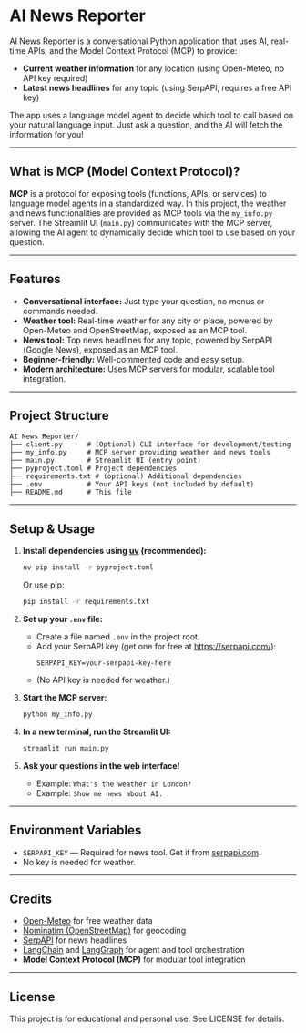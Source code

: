 # AI News Reporter

AI News Reporter is a conversational Python application that uses AI, real-time APIs, and the Model Context Protocol (MCP) to provide:
- **Current weather information** for any location (using Open-Meteo, no API key required)
- **Latest news headlines** for any topic (using SerpAPI, requires a free API key)

The app uses a language model agent to decide which tool to call based on your natural language input. Just ask a question, and the AI will fetch the information for you!

---

## What is MCP (Model Context Protocol)?

**MCP** is a protocol for exposing tools (functions, APIs, or services) to language model agents in a standardized way. In this project, the weather and news functionalities are provided as MCP tools via the `my_info.py` server. The Streamlit UI (`main.py`) communicates with the MCP server, allowing the AI agent to dynamically decide which tool to use based on your question.

---

## Features
- **Conversational interface:** Just type your question, no menus or commands needed.
- **Weather tool:** Real-time weather for any city or place, powered by Open-Meteo and OpenStreetMap, exposed as an MCP tool.
- **News tool:** Top news headlines for any topic, powered by SerpAPI (Google News), exposed as an MCP tool.
- **Beginner-friendly:** Well-commented code and easy setup.
- **Modern architecture:** Uses MCP servers for modular, scalable tool integration.

---

## Project Structure

```
AI News Reporter/
├── client.py      # (Optional) CLI interface for development/testing
├── my_info.py     # MCP server providing weather and news tools
├── main.py        # Streamlit UI (entry point)
├── pyproject.toml # Project dependencies
├── requirements.txt # (optional) Additional dependencies
├── .env           # Your API keys (not included by default)
├── README.md      # This file
```

---

## Setup & Usage

1. **Install dependencies using [uv](https://github.com/astral-sh/uv) (recommended):**
   ```sh
   uv pip install -r pyproject.toml
   ```
   Or use pip:
   ```sh
   pip install -r requirements.txt
   ```

2. **Set up your `.env` file:**
   - Create a file named `.env` in the project root.
   - Add your SerpAPI key (get one for free at https://serpapi.com/):
     ```
     SERPAPI_KEY=your-serpapi-key-here
     ```
   - (No API key is needed for weather.)

3. **Start the MCP server:**
   ```sh
   python my_info.py
   ```

4. **In a new terminal, run the Streamlit UI:**
   ```sh
   streamlit run main.py
   ```

5. **Ask your questions in the web interface!**
   - Example: `What's the weather in London?`
   - Example: `Show me news about AI.`

---

## Environment Variables
- `SERPAPI_KEY` — Required for news tool. Get it from [serpapi.com](https://serpapi.com/).
- No key is needed for weather.

---

## Credits
- [Open-Meteo](https://open-meteo.com/) for free weather data
- [Nominatim (OpenStreetMap)](https://nominatim.org/) for geocoding
- [SerpAPI](https://serpapi.com/) for news headlines
- [LangChain](https://python.langchain.com/) and [LangGraph](https://langchain-ai.github.io/langgraph/) for agent and tool orchestration
- **Model Context Protocol (MCP)** for modular tool integration

---

## License
This project is for educational and personal use. See LICENSE for details.
